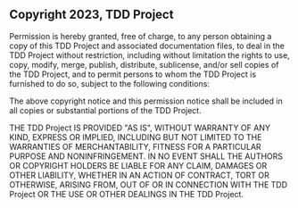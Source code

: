## Copyright 2023, TDD Project

Permission is hereby granted, free of charge, to any person obtaining a copy of this TDD Project and associated documentation files, to deal in the TDD Project without restriction, including without limitation the rights to use, copy, modify, merge, publish, distribute, sublicense, and/or sell copies of the TDD Project, and to permit persons to whom the TDD Project is furnished to do so, subject to the following conditions:

The above copyright notice and this permission notice shall be included in all copies or substantial portions of the TDD Project.

THE TDD Project IS PROVIDED "AS IS", WITHOUT WARRANTY OF ANY KIND, EXPRESS OR IMPLIED, INCLUDING BUT NOT LIMITED TO THE WARRANTIES OF MERCHANTABILITY, FITNESS FOR A PARTICULAR PURPOSE AND NONINFRINGEMENT. IN NO EVENT SHALL THE AUTHORS OR COPYRIGHT HOLDERS BE LIABLE FOR ANY CLAIM, DAMAGES OR OTHER LIABILITY, WHETHER IN AN ACTION OF CONTRACT, TORT OR OTHERWISE, ARISING FROM, OUT OF OR IN CONNECTION WITH THE TDD Project OR THE USE OR OTHER DEALINGS IN THE TDD Project.
